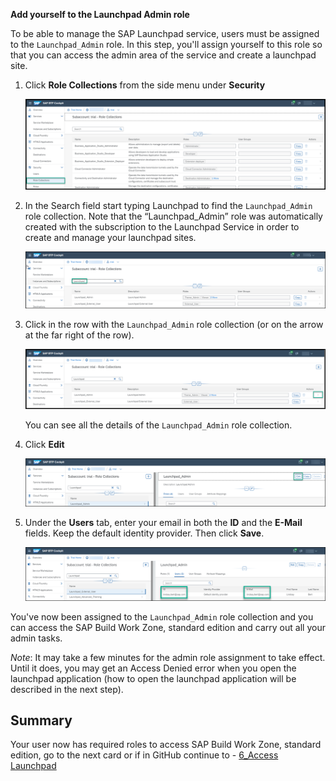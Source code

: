 **Add yourself to the Launchpad Admin role**


To be able to manage the SAP Launchpad service, users must be assigned to the <code>Launchpad_Admin</code> role. In this step, you'll assign yourself to this role so that you can access the admin area of the service and create a launchpad site.

1. Click **Role Collections** from the side menu under <strong>Security</strong>
  
     ![](https://github.com/SAP-samples/teched2023-XP162/blob/main/Exercises/Images/Role_collections.png)
  
  
2. In the Search field start typing Launchpad to find the <code>Launchpad_Admin</code> role collection.
Note that the &ldquo;Launchpad_Admin&rdquo; role was automatically created with the subscription to the Launchpad Service in order to create and manage your launchpad sites.

     ![](https://github.com/SAP-samples/teched2023-XP162/blob/main/Exercises/Images/Search_launchpad_admin.png)


5. Click in the row with the <code>Launchpad_Admin</code> role collection (or on the arrow at the far right of the row).

      ![](https://github.com/SAP-samples/teched2023-XP162/blob/main/Exercises/Images/Open_role_collection.png)

     You can see all the details of the <code>Launchpad_Admin</code> role collection.


6. Click <strong>Edit</strong>

      ![](https://github.com/SAP-samples/teched2023-XP162/blob/main/Exercises/Images/Click_edit.png)

      
7. Under the <strong>Users</strong> tab, enter your email in both the <strong>ID</strong> and the <strong>E-Mail</strong> fields. 
Keep the default identity provider. Then click <strong>Save</strong>.


     ![](https://github.com/SAP-samples/teched2023-XP162/blob/main/Exercises/Images/Add_emails.png)


You've now been assigned to the <code>Launchpad_Admin</code> role collection and you can access the SAP Build Work Zone, standard edition and carry out all your admin tasks.

*Note*: It may take a few minutes for the admin role assignment to take effect. Until it does, you may get an Access Denied error when you open the launchpad application (how to open the launchpad application will be described in the next step).


## Summary

Your user now has required roles to access SAP Build Work Zone, standard edition, go to the next card or if in GitHub continue to - [6_Access Launchpad](https://github.com/SAP-samples/teched2023-XP162/blob/main/Exercises/2_Setup/6_Access%20Launchpad.md)
